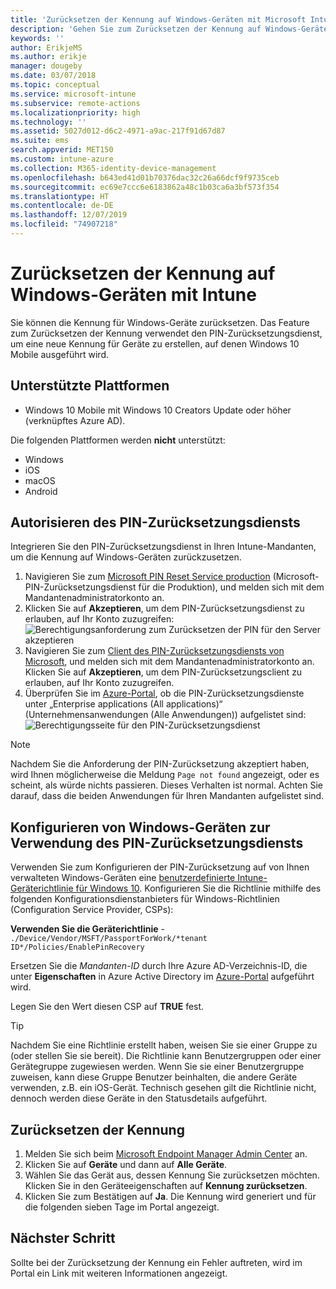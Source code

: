 ```yaml
---
title: 'Zurücksetzen der Kennung auf Windows-Geräten mit Microsoft Intune: Azure | Microsoft-Dokumentation'
description: 'Gehen Sie zum Zurücksetzen der Kennung auf Windows-Geräten wie folgt vor: Installieren Sie den PIN-Zurücksetzungsdienst und den PIN-Zurücksetzungsclient von Microsoft, erstellen Sie eine Geräterichtlinie mit Ihrer Azure Active Directory-Verzeichnis-ID, und setzen Sie die Kennung im Azure-Portal mithilfe von Microsoft-Intune zurück.'
keywords: ''
author: ErikjeMS
ms.author: erikje
manager: dougeby
ms.date: 03/07/2018
ms.topic: conceptual
ms.service: microsoft-intune
ms.subservice: remote-actions
ms.localizationpriority: high
ms.technology: ''
ms.assetid: 5027d012-d6c2-4971-a9ac-217f91d67d87
ms.suite: ems
search.appverid: MET150
ms.custom: intune-azure
ms.collection: M365-identity-device-management
ms.openlocfilehash: b643ed41d01b70376dac32c26a66dcf9f9735ceb
ms.sourcegitcommit: ec69e7ccc6e6183862a48c1b03ca6a3bf573f354
ms.translationtype: HT
ms.contentlocale: de-DE
ms.lasthandoff: 12/07/2019
ms.locfileid: "74907218"
---
```

# <a name="reset-the-passcode-on-windows-devices-using-intune"></a>Zurücksetzen der Kennung auf Windows-Geräten mit Intune

Sie können die Kennung für Windows-Geräte zurücksetzen. Das Feature zum Zurücksetzen der Kennung verwendet den PIN-Zurücksetzungsdienst, um eine neue Kennung für Geräte zu erstellen, auf denen Windows 10 Mobile ausgeführt wird. 

## <a name="supported-platforms"></a>Unterstützte Plattformen

- Windows 10 Mobile mit Windows 10 Creators Update oder höher (verknüpftes Azure AD).

Die folgenden Plattformen werden **nicht** unterstützt:
- Windows
- iOS
- macOS
- Android

## <a name="authorize-the-pin-reset-services"></a>Autorisieren des PIN-Zurücksetzungsdiensts

Integrieren Sie den PIN-Zurücksetzungsdienst in Ihren Intune-Mandanten, um die Kennung auf Windows-Geräten zurückzusetzen.

1. Navigieren Sie zum [Microsoft PIN Reset Service production](https://login.windows.net/common/oauth2/authorize?response_type=code&client_id=b8456c59-1230-44c7-a4a2-99b085333e84&resource=https%3A%2F%2Fgraph.windows.net&redirect_uri=https%3A%2F%2Fcred.microsoft.com&state=e9191523-6c2f-4f1d-a4f9-c36f26f89df0&prompt=admin_consent) (Microsoft-PIN-Zurücksetzungsdienst für die Produktion), und melden sich mit dem Mandantenadministratorkonto an.
2. Klicken Sie auf **Akzeptieren**, um dem PIN-Zurücksetzungsdienst zu erlauben, auf Ihr Konto zuzugreifen: ![Berechtigungsanforderung zum Zurücksetzen der PIN für den Server akzeptieren](./media/device-windows-pin-reset/pin-reset-service-home-screen.png)
3. Navigieren Sie zum [Client des PIN-Zurücksetzungsdiensts von Microsoft](https://login.windows.net/common/oauth2/authorize?response_type=code&client_id=9115dd05-fad5-4f9c-acc7-305d08b1b04e&resource=https%3A%2F%2Fcred.microsoft.com%2F&redirect_uri=ms-appx-web%3A%2F%2FMicrosoft.AAD.BrokerPlugin%2F9115dd05-fad5-4f9c-acc7-305d08b1b04e&state=6765f8c5-f4a7-4029-b667-46a6776ad611&prompt=admin_consent), und melden sich mit dem Mandantenadministratorkonto an. Klicken Sie auf **Akzeptieren**, um dem PIN-Zurücksetzungsclient zu erlauben, auf Ihr Konto zuzugreifen.
4. Überprüfen Sie im [Azure-Portal](https://portal.azure.com), ob die PIN-Zurücksetzungsdienste unter „Enterprise applications (All applications)“ (Unternehmensanwendungen (Alle Anwendungen)) aufgelistet sind: ![Berechtigungsseite für den PIN-Zurücksetzungsdienst](./media/device-windows-pin-reset/pin-reset-service-application.png)

> [!NOTE]
> Nachdem Sie die Anforderung der PIN-Zurücksetzung akzeptiert haben, wird Ihnen möglicherweise die Meldung `Page not found` angezeigt, oder es scheint, als würde nichts passieren. Dieses Verhalten ist normal. Achten Sie darauf, dass die beiden Anwendungen für Ihren Mandanten aufgelistet sind.

## <a name="configure-windows-devices-to-use-pin-reset"></a>Konfigurieren von Windows-Geräten zur Verwendung des PIN-Zurücksetzungsdiensts

Verwenden Sie zum Konfigurieren der PIN-Zurücksetzung auf von Ihnen verwalteten Windows-Geräten eine [benutzerdefinierte Intune-Geräterichtlinie für Windows 10](../configuration/custom-settings-windows-10.md). Konfigurieren Sie die Richtlinie mithilfe des folgenden Konfigurationsdienstanbieters für Windows-Richtlinien (Configuration Service Provider, CSPs):

**Verwenden Sie die Geräterichtlinie** - `./Device/Vendor/MSFT/PassportForWork/*tenant ID*/Policies/EnablePinRecovery`

Ersetzen Sie die *Mandanten-ID* durch Ihre Azure AD-Verzeichnis-ID, die unter **Eigenschaften** in Azure Active Directory im [Azure-Portal](https://portal.azure.com) aufgeführt wird.

Legen Sie den Wert diesen CSP auf **TRUE** fest.

> [!TIP]
> Nachdem Sie eine Richtlinie erstellt haben, weisen Sie sie einer Gruppe zu (oder stellen Sie sie bereit). Die Richtlinie kann Benutzergruppen oder einer Gerätegruppe zugewiesen werden. Wenn Sie sie einer Benutzergruppe zuweisen, kann diese Gruppe Benutzer beinhalten, die andere Geräte verwenden, z.B. ein iOS-Gerät. Technisch gesehen gilt die Richtlinie nicht, dennoch werden diese Geräte in den Statusdetails aufgeführt.

## <a name="reset-the-passcode"></a>Zurücksetzen der Kennung

1. Melden Sie sich beim [Microsoft Endpoint Manager Admin Center](https://go.microsoft.com/fwlink/?linkid=2109431) an. 
2. Klicken Sie auf **Geräte** und dann auf **Alle Geräte**.
3. Wählen Sie das Gerät aus, dessen Kennung Sie zurücksetzen möchten. Klicken Sie in den Geräteeigenschaften auf **Kennung zurücksetzen**.
4. Klicken Sie zum Bestätigen auf **Ja**. Die Kennung wird generiert und für die folgenden sieben Tage im Portal angezeigt.

## <a name="next-step"></a>Nächster Schritt

Sollte bei der Zurücksetzung der Kennung ein Fehler auftreten, wird im Portal ein Link mit weiteren Informationen angezeigt.
